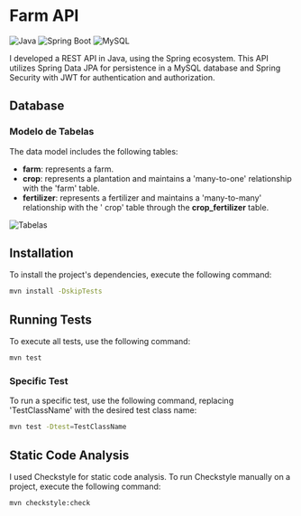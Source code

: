 # Farm API

![Java](https://img.shields.io/badge/Java-17-brightgreen) ![Spring Boot](https://img.shields.io/badge/Spring%20Boot-3.1.1-brightgreen) ![MySQL](https://img.shields.io/badge/MySQL-blue)

I developed a REST API in Java, using the Spring ecosystem. This API utilizes Spring Data JPA for
persistence in a MySQL database and Spring Security with JWT for authentication and authorization.

## Database

### Modelo de Tabelas

The data model includes the following tables:

- **farm**: represents a farm.
- **crop**: represents a plantation and maintains a 'many-to-one' relationship with the 'farm'
  table.
- **fertilizer**: represents a fertilizer and maintains a 'many-to-many' relationship with the '
  crop' table through the **crop_fertilizer** table.

![Tabelas](images/agrix-tabelas-fase-b.png)

## Installation

To install the project's dependencies, execute the following command:

```bash
mvn install -DskipTests
```

## Running Tests

To execute all tests, use the following command:

```bash
mvn test
```

### Specific Test

To run a specific test, use the following command, replacing 'TestClassName' with the desired test
class name:

```bash
mvn test -Dtest=TestClassName
```

## Static Code Analysis

I used Checkstyle for static code analysis. To run Checkstyle manually on a project, execute the
following command:

```bash
mvn checkstyle:check
```
